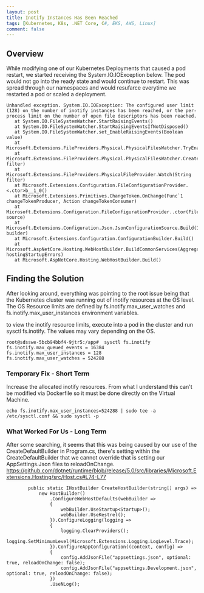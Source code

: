 ```yaml
---
layout: post
title: Inotify Instances Has Been Reached
tags: [Kubernetes, K8s, .NET Core, C#, EKS, AWS, Linux]
comment: false
---
```


## Overview
While modifying one of our Kubernetes Deployments that caused a pod restart, we started receiving the System.IO.IOException below. The pod would not go into the ready state and would continue to restart. This was spread through our namespaces and would resufarce everytime we restarted a pod or scaled a deployment. 

```
Unhandled exception. System.IO.IOException: The configured user limit (128) on the number of inotify instances has been reached, or the per-process limit on the number of open file descriptors has been reached.
   at System.IO.FileSystemWatcher.StartRaisingEvents()
   at System.IO.FileSystemWatcher.StartRaisingEventsIfNotDisposed()
   at System.IO.FileSystemWatcher.set_EnableRaisingEvents(Boolean value)
   at Microsoft.Extensions.FileProviders.Physical.PhysicalFilesWatcher.TryEnableFileSystemWatcher()
   at Microsoft.Extensions.FileProviders.Physical.PhysicalFilesWatcher.CreateFileChangeToken(String filter)
   at Microsoft.Extensions.FileProviders.PhysicalFileProvider.Watch(String filter)
   at Microsoft.Extensions.Configuration.FileConfigurationProvider.<.ctor>b__1_0()
   at Microsoft.Extensions.Primitives.ChangeToken.OnChange(Func`1 changeTokenProducer, Action changeTokenConsumer)
   at Microsoft.Extensions.Configuration.FileConfigurationProvider..ctor(FileConfigurationSource source)
   at Microsoft.Extensions.Configuration.Json.JsonConfigurationSource.Build(IConfigurationBuilder builder)
   at Microsoft.Extensions.Configuration.ConfigurationBuilder.Build()
   at Microsoft.AspNetCore.Hosting.WebHostBuilder.BuildCommonServices(AggregateException& hostingStartupErrors)
   at Microsoft.AspNetCore.Hosting.WebHostBuilder.Build()
```

## Finding the Solution
After looking around, everything was pointing to the root issue being that the Kubernetes cluster was running out of inotify resources at the OS level. The OS Resource limits are defined by fs.inotify.max_user_watches and fs.inotify.max_user_instances environment variables. 

to view the inotify resource limits, execute into a pod in the cluster and run sysctl fs.inotify. The values may vary depending on the OS.
```
root@sdsswe-5bcb94bbf4-9jtr5:/app#  sysctl fs.inotify
fs.inotify.max_queued_events = 16384
fs.inotify.max_user_instances = 128
fs.inotify.max_user_watches = 524288
```

### Temporary Fix - Short Term
Increase the allocated inotify resources. From what I understand this can't be modified via Dockerfile so it must be done directly on the Virtual Machine. 
```
echo fs.inotify.max_user_instances=524288 | sudo tee -a /etc/sysctl.conf && sudo sysctl -p
```

### What Worked For Us - Long Term
After some searching, it seems that this was being caused by our use of the CreateDefaultBuilder in Program.cs, there's setting within the CreateDefaultBuilder that we cannot override that is setting our AppSettings.Json files to reloadOnChange. https://github.com/dotnet/runtime/blob/release/5.0/src/libraries/Microsoft.Extensions.Hosting/src/Host.cs#L74-L77 

```
        public static IHostBuilder CreateHostBuilder(string[] args) =>
            new HostBuilder()
                .ConfigureWebHostDefaults(webBuilder =>
                {
                    webBuilder.UseStartup<Startup>();
                    webBuilder.UseKestrel();
                }).ConfigureLogging(logging =>
                {
                    logging.ClearProviders();
                    logging.SetMinimumLevel(Microsoft.Extensions.Logging.LogLevel.Trace);
                }).ConfigureAppConfiguration((context, config) =>
                {
                    config.AddJsonFile("appsettings.json", optional: true, reloadOnChange: false);
                    config.AddJsonFile("appsettings.Development.json", optional: true, reloadOnChange: false);
                })
                .UseNLog();
```
